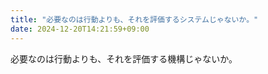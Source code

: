 ```yaml
---
title: "必要なのは行動よりも、それを評価するシステムじゃないか。"
date: 2024-12-20T14:21:59+09:00
---
```

必要なのは行動よりも、それを評価する機構じゃないか。
